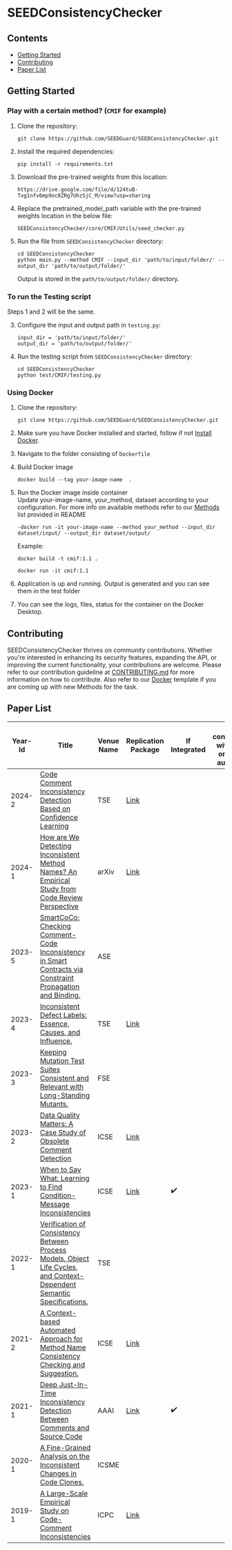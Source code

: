 # SEEDConsistencyChecker

## Contents
- [Getting Started](#etting-Started)
- [Contributing](#contrinuting)
- [Paper List](#paper-list)

## Getting Started

### Play with a certain method? (`CMIF` for example)

1. Clone the repository:
   ```
   git clone https://github.com/SEEDGuard/SEEDConsistencyChecker.git
   ```
2. Install the required dependencies:
   ```
   pip install -r requirements.txt
   ```
3. Download the pre-trained weights from this location:
   ```
   https://drive.google.com/file/d/124tuB-Txg1nfv6mp9oc8ZRg7UhzSjC_M/view?usp=sharing
   ```
4. Replace the pretrained_model_path variable with the pre-trained weights location in the below file:
   ```
   SEEDConsistencyChecker/core/CMIF/Utils/seed_checker.py
   ```

5. Run the file from `SEEDConsistencyChecker` directory:

   ```
   cd SEEDConsistencyChecker
   python main.py --method CMIF --input_dir 'path/to/input/folder/' --output_dir 'path/to/output/folder/'
   ```

   Output is stored in the `path/to/output/folder/` directory.

### To run the Testing script

Steps 1 and 2 will be the same.

3. Configure the input and output path in `testing.py`:

   ```
   input_dir = 'path/to/input/folder/'
   output_dir = 'path/to/output/folder/'
   ``` 

4. Run the testing script from `SEEDConsistencyChecker` directory:

   ```
   cd SEEDConsistencyChecker
   python test/CMIF/testing.py
   ```
### Using Docker

1. Clone the repository:
   ```
   git clone https://github.com/SEEDGuard/SEEDConsistencyChecker.git
   ```
2. Make sure you have Docker installed and started, follow if not [Install Docker](https://docs.docker.com/engine/install/).

3. Navigate to the folder consisting of `Dockerfile`

4. Build Docker Image
   ```
   docker build --tag your-image-name  .
   ```
5. Run the Docker image inside container  
   Update your-image-name, your_method, dataset according to your configuration. For more info on available methods refer to our [Methods](https://github.com/SEEDGuard/SEEDUtils/blob/main/README.md) list provided in README
   ```
   -docker run -it your-image-name --method your_method --input_dir dataset/input/ --output_dir dataset/output/
   ```
   Example:
   
   ```
   docker build -t cmif:1.1 .
   
   docker run -it cmif:1.1
   ```
6. Application is up and running. Output is generated and you can see them in the test folder 
7. You can see the logs, files, status for the container on the Docker Desktop.


## Contributing

SEEDConsistencyChecker thrives on community contributions. Whether you're interested in enhancing its security features, expanding the API, or improving the current functionality, your contributions are welcome. Please refer to our contribution guideline at [CONTRIBUTING.md](https://github.com/SEEDGuard/SEEDConsistencyChecker/blob/main/CONTRIBUTING.md) for more information on how to contribute. Also refer to our [Docker](https://github.com/SEEDGuard/SEEDUtils/blob/main/template/Dockerfile) template if you are coming up with new Methods for the task.

## Paper List

| Year-Id | Title                                                                                                                               | Venue Name | Replication Package                                                  | If Integrated  | If confirmed with the orignal author? | Current Contributors| 
| ------- | ----------------------------------------------------------------------------------------------------------------------------------- | ---------- | -------------------------------------------------------------------- | ------------- | --------- | --------- |
| 2024-2  | [Code Comment Inconsistency Detection Based on Confidence Learning](https://ieeexplore.ieee.org/abstract/document/10416264)         | TSE        | [Link](https://github.com/seekerstrive/MCCL)                         |               |               | [mrhuggins03](https://github.com/SEEDGuard/SEEDConsistencyChecker/tree/mitchell), David Wang
| 2024-1  | [How are We Detecting Inconsistent Method Names? An Empirical Study from Code Review Perspective](https://arxiv.org/abs/2308.12701) | arXiv      | [Link](https://figshare.com/s/8cdb4e3208e01991e45c)                  |               |               |
|2023-5 |[SmartCoCo: Checking Comment-Code Inconsistency in Smart Contracts via Constraint Propagation and Binding.](https://doi.org/10.1109/ASE56229.2023.00142)       |ASE|
| 2023-4  | [Inconsistent Defect Labels: Essence, Causes, and Influence.](https://doi.org/10.1109/TSE.2022.3156787)                             | TSE        | [Link](https://github.com/sticeran/InconsistentLabels)
| 2023-3  | [Keeping Mutation Test Suites Consistent and Relevant with Long-Standing Mutants.](https://doi.org/10.1145/3611643.3613089)         | FSE        |
| 2023-2  | [Data Quality Matters: A Case Study of Obsolete Comment Detection](https://ieeexplore.ieee.org/abstract/document/10172689)          | ICSE       | [Link](https://github.com/SoftWiser-group/AdvOC)                     |               |               | Kriti Patnala
| 2023-1  | [When to Say What: Learning to Find Condition-Message Inconsistencies](https://ieeexplore.ieee.org/abstract/document/10172811)      | ICSE       | [Link](https://zenodo.org/records/7624781)                           | :heavy_check_mark: |               | [EZ7051](https://github.com/SEEDGuard/SEEDConsistencyChecker/tree/main/core/CMIF)
|2022-1 |[Verification of Consistency Between Process Models, Object Life Cycles, and Context-Dependent Semantic Specifications.](https://doi.org/10.1109/TSE.2021.3110191)|TSE     |
|2021-2 |[A Context-based Automated Approach for Method Name Consistency Checking and Suggestion.](https://doi.org/10.1109/ICSE43902.2021.00060)  |ICSE   | [Link](https://github.com/deepname2021icse/DeepName-2021-ICSE)
| 2021-1  | [Deep Just-In-Time Inconsistency Detection Between Comments and Source Code](https://arxiv.org/pdf/2010.01625.pdf)                  | AAAI       | [Link](https://github.com/panthap2/deep-jit-inconsistency-detection) | :heavy_check_mark:              |               | [vigneskv](https://github.com/SEEDGuard/SEEDConsistencyChecker/tree/vigneskv)
| 2020-1  | [A Fine-Grained Analysis on the Inconsistent Changes in Code Clones.](https://doi.org/10.1109/ICSME46990.2020.00030)                | ICSME      |
| 2019-1  | [A Large-Scale Empirical Study on Code-Comment Inconsistencies](https://doi.org/10.1109/ICPC.2019.00019)                            | ICPC       | [Link](https://github.com/USI-INF-Software/ICPC2019-code-comment-inconsistencies)                                                                      |               |
